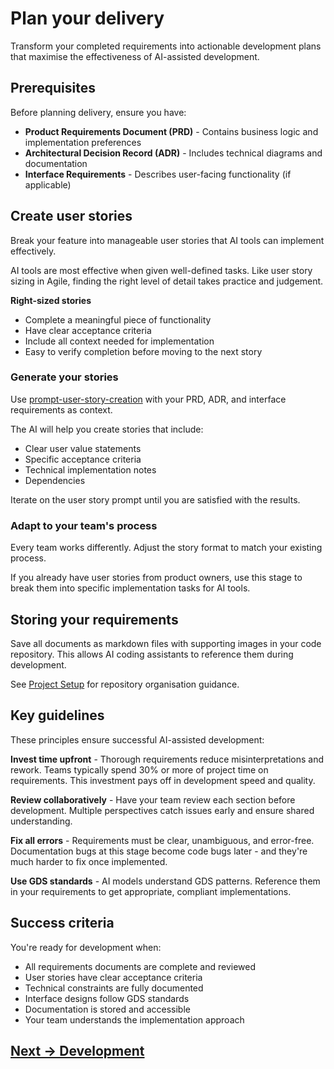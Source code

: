 # Plan your delivery

Transform your completed requirements into actionable development plans that maximise the effectiveness of AI-assisted
development.

## Prerequisites

Before planning delivery, ensure you have:

- **Product Requirements Document (PRD)** - Contains business logic and implementation preferences
- **Architectural Decision Record (ADR)** - Includes technical diagrams and documentation
- **Interface Requirements** - Describes user-facing functionality (if applicable)

## Create user stories

Break your feature into manageable user stories that AI tools can implement effectively.

AI tools are most effective when given well-defined tasks. Like user story sizing in Agile, finding the right level of
detail takes practice and judgement.

**Right-sized stories**

- Complete a meaningful piece of functionality
- Have clear acceptance criteria
- Include all context needed for implementation
- Easy to verify completion before moving to the next story

### Generate your stories

Use [prompt-user-story-creation](../../appendix/prompt-library/product/prompt-user-story-creation.md) with your PRD,
ADR, and interface requirements as context.

The AI will help you create stories that include:

- Clear user value statements
- Specific acceptance criteria
- Technical implementation notes
- Dependencies

Iterate on the user story prompt until you are satisfied with the results.

### Adapt to your team's process

Every team works differently. Adjust the story format to match your existing process.

If you already have user stories from product owners, use this stage to break them into specific implementation tasks
for AI tools.

## Storing your requirements

Save all documents as markdown files with supporting images in your code repository. This allows AI coding assistants to
reference them during development.

See [Project Setup](../getting-started/project-setup.md) for repository organisation guidance.

## Key guidelines

These principles ensure successful AI-assisted development:

**Invest time upfront** - Thorough requirements reduce misinterpretations and rework. Teams typically spend 30% or more
of project time on requirements. This investment pays off in development speed and quality.

**Review collaboratively** - Have your team review each section before development. Multiple perspectives catch issues
early and ensure shared understanding.

**Fix all errors** - Requirements must be clear, unambiguous, and error-free. Documentation bugs at this stage become
code bugs later - and they're much harder to fix once implemented.

**Use GDS standards** - AI models understand GDS patterns. Reference them in your requirements to get appropriate,
compliant implementations.

## Success criteria

You're ready for development when:

- All requirements documents are complete and reviewed
- User stories have clear acceptance criteria
- Technical constraints are fully documented
- Interface designs follow GDS standards
- Documentation is stored and accessible
- Your team understands the implementation approach

## [Next -> Development](../development.md)
